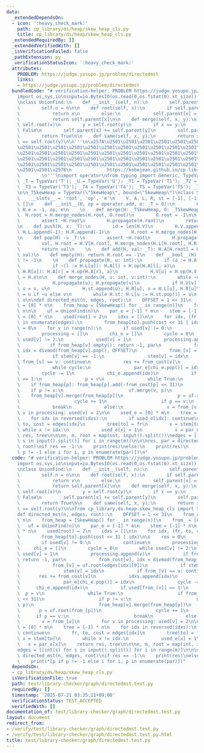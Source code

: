 ```yaml
---
data:
  _extendedDependsOn:
  - icon: ':heavy_check_mark:'
    path: cp_library/ds/heap/skew_heap_cls.py
    title: cp_library/ds/heap/skew_heap_cls.py
  _extendedRequiredBy: []
  _extendedVerifiedWith: []
  _isVerificationFailed: false
  _pathExtension: py
  _verificationStatusIcon: ':heavy_check_mark:'
  attributes:
    PROBLEM: https://judge.yosupo.jp/problem/directedmst
    links:
    - https://judge.yosupo.jp/problem/directedmst
  bundledCode: "# verification-helper: PROBLEM https://judge.yosupo.jp/problem/directedmst\n\
    import os,sys,io\ninput=io.BytesIO(os.read(0,os.fstat(0).st_size)).readline\n\n\
    \nclass UnionFind:\n    def __init__(self, n):\n        self.parent = [-1] * n\n\
    \        self.n = n\n\n    def root(self, x):\n        if self.parent[x] < 0:\n\
    \            return x\n        else:\n            self.parent[x] = self.root(self.parent[x])\n\
    \            return self.parent[x]\n\n    def merge(self, x, y):\n        x =\
    \ self.root(x)\n        y = self.root(y)\n        if x == y:\n            return\
    \ False\n        self.parent[x] += self.parent[y]\n        self.parent[y] = x\n\
    \        return True\n\n    def same(self, x, y):\n        return self.root(x)\
    \ == self.root(y)\n\n'''\n\u257A\u2501\u2501\u2501\u2501\u2501\u2501\u2501\u2501\
    \u2501\u2501\u2501\u2501\u2501\u2501\u2501\u2501\u2501\u2501\u2501\u2501\u2501\
    \u2501\u2501\u2501\u2501\u2501\u2501\u2501\u2501\u2501\u2501\u2501\u2501\u2501\
    \u2501\u2501\u2501\u2501\u2501\u2501\u2501\u2501\u2501\u2501\u2501\u2501\u2501\
    \u2501\u2501\u2501\u2501\u2501\u2501\u2501\u2501\u2501\u2501\u2501\u2501\u2501\
    \u2501\u2501\u2578\n             https://kobejean.github.io/cp-library       \
    \        \n'''\nimport operator\nfrom typing import Generic, TypeVar\n_S = TypeVar('S');\
    \ _T = TypeVar('T'); _U = TypeVar('U'); _T1 = TypeVar('T1'); _T2 = TypeVar('T2');\
    \ _T3 = TypeVar('T3'); _T4 = TypeVar('T4'); _T5 = TypeVar('T5'); _T6 = TypeVar('T6')\n\
    \n\n_TSkewHeap = TypeVar(\"SkewHeap\", bound=\"SkewHeap\")\nclass SkewHeap(Generic[_T]):\n\
    \    __slots__ = 'root', 'op', 'e'\n    V, A, L, R, st = [-1], [-1], [-1], [-1],\
    \ []\n    def __init__(H, op = operator.add, e: _T = 0):\n        H.root, H.op,\
    \ H.e = -1, op, e\n    \n    def merge(H: _TSkewHeap, O: _TSkewHeap):\n      \
    \  H.root = H.merge_nodes(H.root, O.root)\n        O.root = -1\n\n    def min(H):\n\
    \        assert ~H.root\n        H.propagate(H.root)\n        return H.V[H.root]\n\
    \n    def push(H, x: _T):\n        id = len(H.V)\n        H.V.append(x); H.A.append(H.e);\
    \ H.L.append(-1); H.R.append(-1)\n        H.root = H.merge_nodes(H.root, id)\n\
    \n    def pop(H) -> _T:\n        assert ~H.root\n        H.propagate(H.root)\n\
    \        val, H.root = H.V[H.root], H.merge_nodes(H.L[H.root], H.R[H.root])\n\
    \        return val\n    \n    def add(H, val: _T): H.A[H.root] = H.op(H.A[H.root],\
    \ val)\n    def empty(H): return H.root == -1\n    def __bool__(H): return H.root\
    \ != -1\n    \n    def propagate(H, u: int):\n        if (a := H.A[u]) != H.e:\n\
    \            if ~(l := H.L[u]): H.A[l] = H.op(H.A[l], a)\n            if ~(r :=\
    \ H.R[u]): H.A[r] = H.op(H.A[r], a)\n            H.V[u] = H.op(H.V[u], a); H.A[u]\
    \ = H.e\n\n    def merge_nodes(H, u: int, v:int):\n        while ~u and ~v:\n\
    \            H.propagate(u); H.propagate(v)\n            if H.V[v] < H.V[u]: u,\
    \ v = v, u\n            H.st.append(u); H.R[u], u = H.L[u], H.R[u]\n        u\
    \ = u if ~u else v\n        while H.st: H.L[u := H.st.pop()] = u\n        return\
    \ u\n\ndef directed_mst(n, edges, root):\n    OFFSET = 1 << 31\n    from_cost\
    \ = [0] * n\n    from_heap = [SkewHeap() for _ in range(n)]\n    from_ = [0] *\
    \ n\n\n    uf = UnionFind(n)\n    par_e = [-1] * m\n    stem = [-1] * n\n    used\
    \ = [0] * n\n    used[root] = 2\n    idxs = []\n\n    for idx, (fr, to, cost)\
    \ in enumerate(edges):\n        from_heap[to].push(cost << 31 | idx)\n\n    res\
    \ = 0\n    for v in range(n):\n        if used[v] != 0:\n            continue\n\
    \        processing = []\n        chi_e = []\n        cycle = 0\n        while\
    \ used[v] != 2:\n            used[v] = 1\n            processing.append(v)\n \
    \           if from_heap[v].empty(): return -1, par\n            from_cost[v],\
    \ idx = divmod(from_heap[v].pop(), OFFSET)\n            from_[v] = uf.root(edges[idx][0])\n\
    \            if stem[v] == -1:\n                stem[v] = idx\n            if\
    \ from_[v] == v: continue\n            res += from_cost[v]\n            idxs.append(idx)\n\
    \            while cycle:\n                par_e[chi_e.pop()] = idx\n        \
    \        cycle -= 1\n            chi_e.append(idx)\n            if used[from_[v]]\
    \ == 1:\n                p = v\n                while True:\n                \
    \    if from_heap[p]: from_heap[p].add(-from_cost[p] << 31)\n                \
    \    if p != v:\n                        uf.merge(v, p)\n                    \
    \    from_heap[v].merge(from_heap[p])\n                    p = uf.root(from_[p])\n\
    \                    cycle += 1\n                    if p == v:\n            \
    \            break\n            else:\n                v = from_[v]\n        for\
    \ v in processing: used[v] = 2\n\n    used_e = [0] * m\n    tree = [-1] * n\n\
    \    for idx in reversed(idxs):\n        if used_e[idx]: continue\n        fr,\
    \ to, cost = edges[idx]\n        tree[to] = fr\n        x = stem[to]\n       \
    \ while x != idx:\n            used_e[x] = 1\n            x = par_e[x]\n    return\
    \ res, tree\n\n\nn, m, root = map(int, input().split())\nedges = [[int(s) for\
    \ s in input().split()] for i in range(m)]\n\n\nres, par = directed_mst(n, edges,\
    \ root)\nif res == -1:\n    print(res)\nelse:\n    print(res)\n    print(*[p if\
    \ p != -1 else i for i, p in enumerate(par)])\n"
  code: "# verification-helper: PROBLEM https://judge.yosupo.jp/problem/directedmst\n\
    import os,sys,io\ninput=io.BytesIO(os.read(0,os.fstat(0).st_size)).readline\n\n\
    \nclass UnionFind:\n    def __init__(self, n):\n        self.parent = [-1] * n\n\
    \        self.n = n\n\n    def root(self, x):\n        if self.parent[x] < 0:\n\
    \            return x\n        else:\n            self.parent[x] = self.root(self.parent[x])\n\
    \            return self.parent[x]\n\n    def merge(self, x, y):\n        x =\
    \ self.root(x)\n        y = self.root(y)\n        if x == y:\n            return\
    \ False\n        self.parent[x] += self.parent[y]\n        self.parent[y] = x\n\
    \        return True\n\n    def same(self, x, y):\n        return self.root(x)\
    \ == self.root(y)\n\nfrom cp_library.ds.heap.skew_heap_cls import SkewHeap\n\n\
    def directed_mst(n, edges, root):\n    OFFSET = 1 << 31\n    from_cost = [0] *\
    \ n\n    from_heap = [SkewHeap() for _ in range(n)]\n    from_ = [0] * n\n\n \
    \   uf = UnionFind(n)\n    par_e = [-1] * m\n    stem = [-1] * n\n    used = [0]\
    \ * n\n    used[root] = 2\n    idxs = []\n\n    for idx, (fr, to, cost) in enumerate(edges):\n\
    \        from_heap[to].push(cost << 31 | idx)\n\n    res = 0\n    for v in range(n):\n\
    \        if used[v] != 0:\n            continue\n        processing = []\n   \
    \     chi_e = []\n        cycle = 0\n        while used[v] != 2:\n           \
    \ used[v] = 1\n            processing.append(v)\n            if from_heap[v].empty():\
    \ return -1, par\n            from_cost[v], idx = divmod(from_heap[v].pop(), OFFSET)\n\
    \            from_[v] = uf.root(edges[idx][0])\n            if stem[v] == -1:\n\
    \                stem[v] = idx\n            if from_[v] == v: continue\n     \
    \       res += from_cost[v]\n            idxs.append(idx)\n            while cycle:\n\
    \                par_e[chi_e.pop()] = idx\n                cycle -= 1\n      \
    \      chi_e.append(idx)\n            if used[from_[v]] == 1:\n              \
    \  p = v\n                while True:\n                    if from_heap[p]: from_heap[p].add(-from_cost[p]\
    \ << 31)\n                    if p != v:\n                        uf.merge(v,\
    \ p)\n                        from_heap[v].merge(from_heap[p])\n             \
    \       p = uf.root(from_[p])\n                    cycle += 1\n              \
    \      if p == v:\n                        break\n            else:\n        \
    \        v = from_[v]\n        for v in processing: used[v] = 2\n\n    used_e\
    \ = [0] * m\n    tree = [-1] * n\n    for idx in reversed(idxs):\n        if used_e[idx]:\
    \ continue\n        fr, to, cost = edges[idx]\n        tree[to] = fr\n       \
    \ x = stem[to]\n        while x != idx:\n            used_e[x] = 1\n         \
    \   x = par_e[x]\n    return res, tree\n\n\nn, m, root = map(int, input().split())\n\
    edges = [[int(s) for s in input().split()] for i in range(m)]\n\n\nres, par =\
    \ directed_mst(n, edges, root)\nif res == -1:\n    print(res)\nelse:\n    print(res)\n\
    \    print(*[p if p != -1 else i for i, p in enumerate(par)])"
  dependsOn:
  - cp_library/ds/heap/skew_heap_cls.py
  isVerificationFile: true
  path: test/library-checker/graph/directedmst.test.py
  requiredBy: []
  timestamp: '2025-07-21 03:35:11+09:00'
  verificationStatus: TEST_ACCEPTED
  verifiedWith: []
documentation_of: test/library-checker/graph/directedmst.test.py
layout: document
redirect_from:
- /verify/test/library-checker/graph/directedmst.test.py
- /verify/test/library-checker/graph/directedmst.test.py.html
title: test/library-checker/graph/directedmst.test.py
---
```

